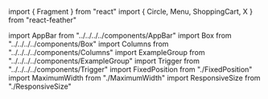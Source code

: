 import { Fragment } from "react"
import { Circle, Menu, ShoppingCart, X } from "react-feather"

import AppBar from "../../../../components/AppBar"
import Box from "../../../../components/Box"
import Columns from "../../../../components/Columns"
import ExampleGroup from "../../../../components/ExampleGroup"
import Trigger from "../../../../components/Trigger"
import FixedPosition from "./FixedPosition"
import MaximumWidth from "./MaximumWidth"
import ResponsiveSize from "./ResponsiveSize"

<Columns reverse>
  <FixedPosition />
  <Fragment>
    <AppBar>
      <Trigger>
        <Menu />
      </Trigger>
      <Trigger>
        <Circle />
      </Trigger>
      <Trigger>
        <ShoppingCart />
      </Trigger>
    </AppBar>
    <Box style={{ background: "white", boxShadow: "none", margin: "2px 0 0 0", width: "100%" }}>
      <Box style={{ height: 80, margin: "32px auto", width: 280 }} />
    </Box>
  </Fragment>
</Columns>
<Columns reverse>
  <MaximumWidth />
  <Fragment>
    <AppBar>
      <Trigger>
        <Menu />
      </Trigger>
      <Fragment />
      <Trigger>
        <X />
      </Trigger>
    </AppBar>
    <Box style={{ background: "white", boxShadow: "none", margin: "2px 0 0 0", width: "100%" }}>
      <Box style={{ height: 80, margin: "32px auto", width: 280 }} />
    </Box>
  </Fragment>
</Columns>
<Columns reverse>
  <ResponsiveSize />
</Columns>
